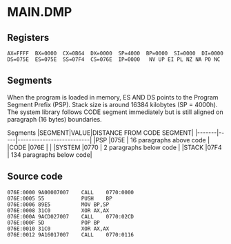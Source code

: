 # MAIN.DMP

## Registers
```
AX=FFFF  BX=0000  CX=0B64  DX=0000  SP=4000  BP=0000  SI=0000  DI=0000  
DS=075E  ES=075E  SS=07F4  CS=076E  IP=0000   NV UP EI PL NZ NA PO NC 
```

## Segments

When the program is loaded in memory, ES AND DS points to the Program Segment Prefix (PSP). Stack size is around 16384 kilobytes (SP = 4000h). The system library follows CODE segment immediately but is still aligned on paragraph (16 bytes) boundaries.

Segments
|SEGMENT|VALUE|DISTANCE FROM CODE SEGMENT|
|-------|-----|--------------------------|
|PSP    |075E | 16 paragraphs above code |
|CODE   |076E |                          |
|SYSTEM |0770 | 2 paragraphs below code  |
|STACK  |07F4 | 134 paragraphs below code|

## Source code
```
076E:0000 9A00007007    CALL	0770:0000                          
076E:0005 55            PUSH	BP                                 
076E:0006 89E5          MOV	BP,SP                              
076E:0008 31C0          XOR	AX,AX                              
076E:000A 9ACD027007    CALL	0770:02CD                          
076E:000F 5D            POP	BP                                 
076E:0010 31C0          XOR	AX,AX                              
076E:0012 9A16017007    CALL	0770:0116                          
```

